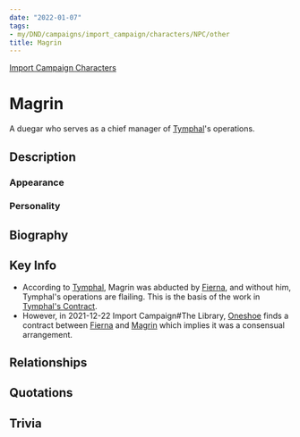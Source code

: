 ```yaml
---
date: "2022-01-07"
tags:
- my/DND/campaigns/import_campaign/characters/NPC/other
title: Magrin
---
```


[Import Campaign Characters](/dnd/characters/)

# Magrin

A duegar who serves as a chief manager of [Tymphal](/dnd/characters/np-cs/tymphal/)'s operations.

## Description

### Appearance

### Personality

## Biography

## Key Info

- According to [Tymphal](/dnd/characters/np-cs/tymphal/), Magrin was abducted by [Fierna](/dnd/characters/np-cs/fierna/), and without him, Tymphal's operations are flailing. This is the basis of the work in [Tymphal's Contract](/dnd/other-notes/tymphals-contract/).
- However, in 2021-12-22 Import Campaign#The Library, [Oneshoe](/dnd/characters/oneshoe/) finds a contract between [Fierna](/dnd/characters/np-cs/fierna/) and [Magrin](/dnd/characters/np-cs/magrin/) which implies it was a consensual arrangement.

## Relationships

## Quotations

## Trivia